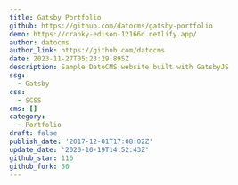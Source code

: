 ```yaml
---
title: Gatsby Portfolio
github: https://github.com/datocms/gatsby-portfolio
demo: https://cranky-edison-12166d.netlify.app/
author: datocms
author_link: https://github.com/datocms
date: 2023-11-27T05:23:29.895Z
description: Sample DatoCMS website built with GatsbyJS
ssg:
  - Gatsby
css:
  - SCSS
cms: []
category:
  - Portfolio
draft: false
publish_date: '2017-12-01T17:08:02Z'
update_date: '2020-10-19T14:52:43Z'
github_star: 116
github_fork: 50
---
```

